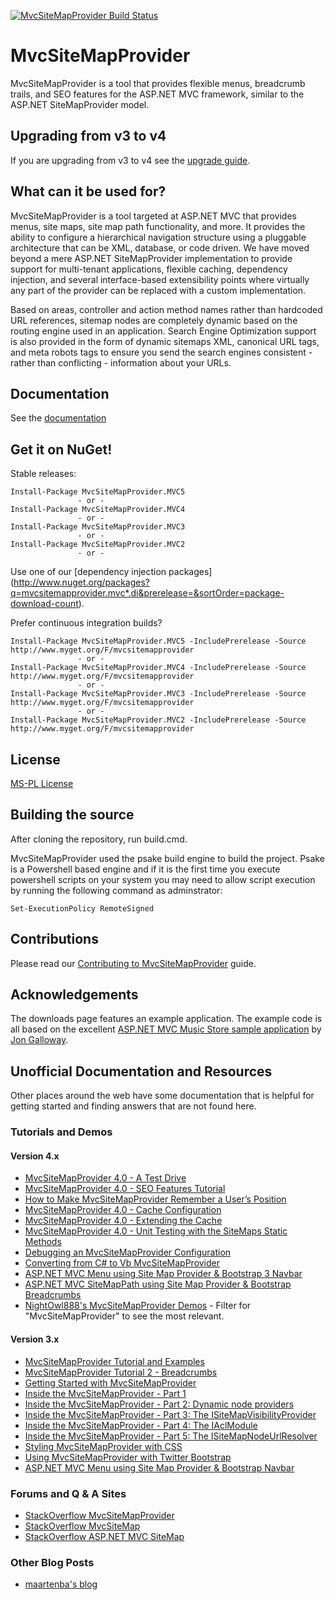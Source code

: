 [![MvcSiteMapProvider Build Status](https://www.myget.org/BuildSource/Badge/mvcsitemapprovider?identifier=7a569f3b-9a67-4cd3-b702-daf7bf061ffb)](https://www.myget.org/gallery/mvcsitemapprovider)

# MvcSiteMapProvider
MvcSiteMapProvider is a tool that provides flexible menus, breadcrumb trails, and SEO features for the ASP.NET MVC framework, similar to the ASP.NET SiteMapProvider model.

## Upgrading from v3 to v4
If you are upgrading from v3 to v4 see the [upgrade guide](https://github.com/maartenba/MvcSiteMapProvider/wiki/Upgrading-from-v3-to-v4).

## What can it be used for?
MvcSiteMapProvider is a tool targeted at ASP.NET MVC that provides menus, site maps, site map path functionality, and more. It provides the ability to configure a hierarchical navigation structure using a pluggable architecture that can be XML, database, or code driven. We have moved beyond a mere ASP.NET SiteMapProvider implementation to provide support for multi-tenant applications, flexible caching, dependency injection, and several interface-based extensibility points where virtually any part of the provider can be replaced with a custom implementation.

Based on areas, controller and action method names rather than hardcoded URL references, sitemap nodes are completely dynamic based on the routing engine used in an application. Search Engine Optimization support is also provided in the form of dynamic sitemaps XML, canonical URL tags, and meta robots tags to ensure you send the search engines consistent - rather than conflicting - information about your URLs.

## Documentation
See the [documentation](https://github.com/maartenba/MvcSiteMapProvider/wiki)

## Get it on NuGet!

Stable releases:

    Install-Package MvcSiteMapProvider.MVC5
                   - or -
    Install-Package MvcSiteMapProvider.MVC4
                   - or -
    Install-Package MvcSiteMapProvider.MVC3
                   - or -
    Install-Package MvcSiteMapProvider.MVC2
                   - or -
Use one of our [dependency injection packages] (http://www.nuget.org/packages?q=mvcsitemapprovider.mvc*.di&prerelease=&sortOrder=package-download-count).

Prefer continuous integration builds?

    Install-Package MvcSiteMapProvider.MVC5 -IncludePrerelease -Source http://www.myget.org/F/mvcsitemapprovider
                   - or -
    Install-Package MvcSiteMapProvider.MVC4 -IncludePrerelease -Source http://www.myget.org/F/mvcsitemapprovider
                   - or -
    Install-Package MvcSiteMapProvider.MVC3 -IncludePrerelease -Source http://www.myget.org/F/mvcsitemapprovider
                   - or -
    Install-Package MvcSiteMapProvider.MVC2 -IncludePrerelease -Source http://www.myget.org/F/mvcsitemapprovider

## License
[MS-PL License](https://github.com/maartenba/MvcSiteMapProvider/blob/master/LICENSE.md)

## Building the source
After cloning the repository, run build.cmd.

MvcSiteMapProvider used the psake build engine to build the project. Psake is a Powershell based engine and if it is the first time you execute powershell scripts on your system you may need to allow script execution by running the following command as adminstrator:

    Set-ExecutionPolicy RemoteSigned

## Contributions

Please read our [Contributing to MvcSiteMapProvider](CONTRIBUTING.md) guide.

## Acknowledgements

The downloads page features an example application. The example code is all based on the excellent [ASP.NET MVC Music Store sample application](http://www.asp.net/mvc/videos/mvc-2/music-store/mvc-music-store-part-1-intro,-tools,-and-project-structure) by [Jon Galloway](http://weblogs.asp.net/jgalloway/).

## Unofficial Documentation and Resources

Other places around the web have some documentation that is helpful for getting started and finding answers that are not found here.

### Tutorials and Demos

#### Version 4.x

- [MvcSiteMapProvider 4.0 - A Test Drive](https://web.archive.org/web/20160424031041/http://www.shiningtreasures.com:80/post/2013/08/07/MvcSiteMapProvider-40-a-test-drive)
- [MvcSiteMapProvider 4.0 - SEO Features Tutorial](https://web.archive.org/web/20160425143429/http://www.shiningtreasures.com:80/post/2013/08/10/mvcsitemapprovider-4-seo-features)
- [How to Make MvcSiteMapProvider Remember a User’s Position](https://web.archive.org/web/20160425143429/http://www.shiningtreasures.com:80/post/2013/09/02/how-to-make-mvcsitemapprovider-remember-a-user-position)
- [MvcSiteMapProvider 4.0 - Cache Configuration](https://web.archive.org/web/20160423105051/http://www.shiningtreasures.com/post/2013/08/11/mvcsitemapprovider-4-cache-configuration)
- [MvcSiteMapProvider 4.0 - Extending the Cache](https://web.archive.org/web/20160423105051/http://www.shiningtreasures.com/post/2013/08/13/mvcsitemapprovider-4-extending-the-cache)
- [MvcSiteMapProvider 4.0 - Unit Testing with the SiteMaps Static Methods](https://web.archive.org/web/20160423105051/http://www.shiningtreasures.com/post/2013/08/14/mvcsitemapprovider-4-unit-testing-with-the-sitemaps-static-methods)
- [Debugging an MvcSiteMapProvider Configuration](https://web.archive.org/web/20160423105051/http://www.shiningtreasures.com/post/2013/08/21/debugging-an-mvcsitemapprovider-configuration)
- [Converting from C# to Vb MvcSiteMapProvider](http://www.developerfusion.com/thread/112710/converting-from-c-to-vb-mvcsitemapprovider/)
- [ASP.NET MVC Menu using Site Map Provider & Bootstrap 3 Navbar](http://joeylicc.wordpress.com/2014/10/03/asp-net-mvc-5-menu-using-site-map-provider-bootstrap-3-navbar/)
- [ASP.NET MVC SiteMapPath using Site Map Provider & Bootstrap Breadcrumbs](https://joeylicc.wordpress.com/2013/07/08/asp-net-mvc-sitemappath-using-site-map-provider-bootstrap-breadcrumbs/)
- [NightOwl888's MvcSiteMapProvider Demos](https://github.com/NightOwl888?tab=repositories) - Filter for "MvcSiteMapProvider" to see the most relevant.

#### Version 3.x

- [MvcSiteMapProvider Tutorial and Examples](http://edspencer.me.uk/2011/02/10/mvc-sitemap-provider-tutorial/)
- [MvcSiteMapProvider Tutorial 2 - Breadcrumbs](http://edspencer.me.uk/2011/09/20/mvc-sitemap-provider-tutorial-2-breadcrumbs/)
- [Getting Started with MvcSiteMapProvider](http://blog.danstuken.com/2011/04/29/getting-started-with-mvcsitemapprovider/)
- [Inside the MvcSiteMapProvider - Part 1](http://xharze.blogspot.com/2012/04/inside-mvcsitemapprovider-part-1.html)
- [Inside the MvcSiteMapProvider - Part 2: Dynamic node providers](http://xharze.blogspot.com/2012/04/inside-mvcsitemapprovider-part-2.html)
- [Inside the MvcSiteMapProvider - Part 3: The ISiteMapVisibilityProvider](http://xharze.blogspot.com/2012/04/inside-mvcsitemapprovider-part-3.html)
- [Inside the MvcSiteMapProvider - Part 4: The IAclModule](http://xharze.blogspot.com/2012/04/inside-mvcsitemapprovider-part-4.html)
- [Inside the MvcSiteMapProvider - Part 5: The ISiteMapNodeUrlResolver](http://xharze.blogspot.com/2012/04/inside-mvcsitemapprovider-part-5.html)
- [Styling MvcSiteMapProvider with CSS](http://tutsblog.net/styling-mvc-sitemap-provider-with-css/)
- [Using MvcSiteMapProvider with Twitter Bootstrap](http://codingit.wordpress.com/2013/05/03/using-mvcsitemapprovider-with-twitter-bootstrap/)
- [ASP.NET MVC Menu using Site Map Provider & Bootstrap Navbar](http://joeylicc.wordpress.com/2013/06/04/asp-net-mvc-menu-using-site-map-provider-bootstrap-navbar/)

### Forums and Q & A Sites

- [StackOverflow MvcSiteMapProvider](http://stackoverflow.com/questions/tagged/mvcsitemapprovider)
- [StackOverflow MvcSiteMap](http://stackoverflow.com/questions/tagged/mvcsitemap)
- [StackOverflow ASP.NET MVC SiteMap](http://stackoverflow.com/questions/tagged/asp.net-mvc-sitemap)

### Other Blog Posts

- [maartenba's blog](http://blog.maartenballiauw.be/search.aspx?q=mvcsitemapprovider)
